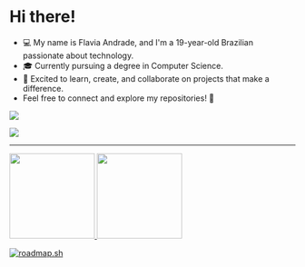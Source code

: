 # Hi there!

- 💻 My name is Flavia Andrade, and I'm a 19-year-old Brazilian passionate about technology.
- 🎓 Currently pursuing a degree in Computer Science.
- 🌟 Excited to learn, create, and collaborate on projects that make a difference.
- Feel free to connect and explore my repositories! 🚀


<a href="flaviaandrader2011@gmail.com">
<img src="https://img.shields.io/badge/Gmail-D14836?style=for-the-badge&logo=gmail&logoColor=white"/>
</a>

[<img src="https://img.shields.io/badge/LinkedIn-0077B5?style=for-the-badge&logo=linkedin&logoColor=white">](https://br.linkedin.com/in/flavia-andrade22ribeiro)

  <hr>
          
 <div>
  <a href="https://github.com/seu-FlaviaAndrade22STN">
  <img height="150en" src="https://github-readme-stats.vercel.app/api?username=FlaviaAndrade22&theme=midnight-purple&show_icons=true&hide_border=false&border_color=A020F0&count_private=false" /> 
  <img height="150en" src="https://github-readme-stats.vercel.app/api/top-langs/?username=FlaviaAndrade22&theme=midnight-purple&show_icons=true&hide_border=false&border_color=A020F0&layout=compact" />
</div> 

<a href="https://roadmap.sh"><img src="https://roadmap.sh/card/wide/683e3b9500270d8a9683303b?variant=dark&roadmaps=qa%2Cfull-stack" alt="roadmap.sh"/></a>

